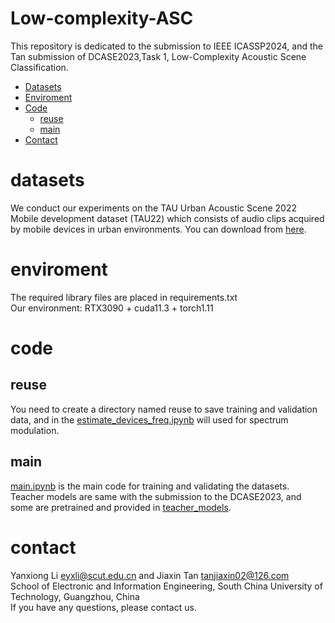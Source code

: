 # Low-complexity-ASC
This repository is dedicated to the submission to IEEE ICASSP2024, and the Tan submission of DCASE2023,Task 1, Low-Complexity Acoustic Scene Classification.
- [Datasets](#datasets)
- [Enviroment](#environment)
- [Code](#code)
	- [reuse](#reuse)
	- [main](#main)
 - [Contact](contact)
# datasets
We conduct our experiments on the TAU Urban Acoustic Scene 2022 Mobile development dataset (TAU22) which consists of audio clips acquired by mobile devices in urban environments. You can download from [here](https://doi.org/10.5281/zenodo.6337421).
# enviroment
The required library files are placed in requirements.txt  
Our environment: RTX3090 + cuda11.3 + torch1.11
# code
## reuse
You need to create a directory named reuse to save training and validation data, and in the [estimate_devices_freq.ipynb](estimate_devices_freq.ipynb) will used for spectrum modulation.
## main
[main.ipynb](main.ipynb) is the main code for training and validating the datasets.  
Teacher models are same with the submission to the DCASE2023, and some are pretrained and provided in [teacher_models](teacher_models).
# contact
Yanxiong Li <eyxli@scut.edu.cn> and Jiaxin Tan <tanjiaxin02@126.com>  
School of Electronic and Information Engineering, South China University of Technology, Guangzhou, China  
If you have any questions, please contact us.
